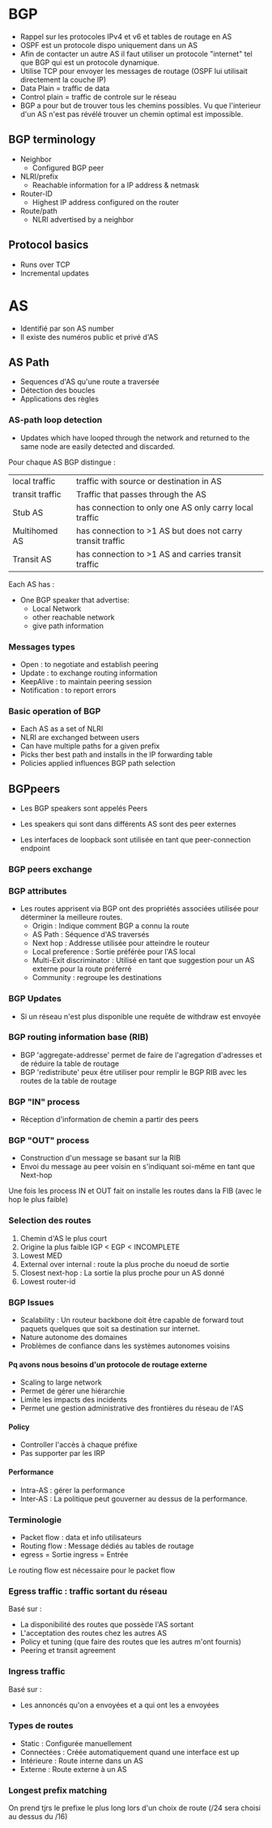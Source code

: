 # BGP

- Rappel sur les protocoles IPv4 et v6 et tables de routage en AS
- OSPF est un protocole dispo uniquement dans un AS
- Afin de contacter un autre AS il faut utiliser un protocole "internet" tel que BGP qui est un protocole dynamique.
- Utilise TCP pour envoyer les messages de routage (OSPF lui utilisait directement la couche IP)
- Data Plain = traffic de data
- Control plain = traffic de controle sur le réseau
- BGP a pour but de trouver tous les chemins possibles. Vu que l'interieur d'un AS n'est pas révélé trouver un chemin optimal est impossible.


## BGP terminology

- Neighbor
    - Configured BGP peer
- NLRI/prefix
    - Reachable information for a IP address & netmask
- Router-ID
    - Highest IP address configured on the router
- Route/path
    - NLRI advertised by a neighbor

## Protocol basics 

- Runs over TCP
- Incremental updates

# AS

- Identifié par son AS number
- Il existe des numéros public et privé d'AS

## AS Path

- Sequences d'AS qu'une route a traversée
- Détection des boucles
- Applications des règles

### AS-path loop detection

- Updates which have looped through the network and returned to the same node are easily detected and discarded.

Pour chaque AS BGP distingue :

|                 |                                                            |
|-----------------|------------------------------------------------------------|
| local traffic   | traffic with source or destination in AS                   |
| transit traffic | Traffic that passes through the AS                         |
| Stub AS         | has connection to only one AS only carry local traffic     |
| Multihomed AS   | has connection to >1 AS but does not carry transit traffic |
| Transit AS      | has connection to >1 AS and carries transit traffic        |

Each AS has :

- One BGP speaker that advertise:
    - Local Network
    - other reachable network 
    - give path information


### Messages types
   
- Open : to negotiate and establish peering
- Update : to exchange routing information
- KeepAlive : to maintain peering session
- Notification : to report errors

### Basic operation of BGP

- Each AS as a set of NLRI
- NLRI are exchanged between users
- Can have multiple paths for a given prefix
- Picks ther best path and installs in the IP forwarding table
- Policies applied influences BGP path selection

## BGPpeers

- Les BGP speakers sont appelés Peers
- Les speakers qui sont dans différents AS sont des peer externes

- Les interfaces de loopback sont utilisée en tant que peer-connection endpoint

### BGP peers exchange

### BGP attributes

- Les routes apprisent via BGP ont des propriétés associées utilisée pour déterminer la meilleure routes.
    - Origin : Indique comment BGP a connu la route
    - AS Path : Séquence d'AS traversés
    - Next hop : Addresse utilisée pour atteindre le routeur
    - Local preference : Sortie préférée pour l'AS local
    - Multi-Exit discriminator : Utilisé en tant que suggestion pour un AS externe pour la route préferré
    - Community : regroupe les destinations

### BGP Updates

- Si un réseau n'est plus disponible une requête de withdraw est envoyée

### BGP routing information base (RIB)

- BGP 'aggregate-addresse' permet de faire de l'agregation d'adresses et de réduire la table de routage
- BGP 'redistribute' peux être utiliser pour remplir le BGP RIB avec les routes de la table de routage

### BGP "IN" process

- Réception d'information de chemin a partir des peers

### BGP "OUT" process

- Construction d'un message se basant sur la RIB
- Envoi du message au peer voisin en s'indiquant soi-même en tant que Next-hop

Une fois les process IN et OUT fait on installe les routes dans la FIB (avec le hop le plus faible)

### Selection des routes

1) Chemin d'AS le plus court
2) Origine la plus faible IGP < EGP < INCOMPLETE
3) Lowest MED 
4) External over internal : route la plus proche du noeud de sortie
5) Closest next-hop : La sortie la plus proche pour un AS donné
6) Lowest router-id

### BGP Issues

- Scalability : Un routeur backbone doit être capable de forward tout paquets quelques que soit sa destination sur internet.
- Nature autonome des domaines
- Problèmes de confiance dans les systèmes autonomes voisins

#### Pq avons nous besoins d'un protocole de routage externe

- Scaling to large network
- Permet de gérer une hiérarchie
- Limite les impacts des incidents
- Permet une gestion administrative des frontières du réseau de l'AS

#### Policy 

- Controller l'accès à chaque préfixe
- Pas supporter par les IRP

#### Performance

- Intra-AS : gérer la performance
- Inter-AS : La politique peut gouverner au dessus de la performance.

### Terminologie

- Packet flow : data et info utilisateurs
- Routing flow : Message dédiés au tables de routage
- egress = Sortie ingress = Entrée

Le routing flow est nécessaire pour le packet flow

### Egress traffic : traffic sortant du réseau

Basé sur :

- La disponibilité des routes que possède l'AS sortant
- L'acceptation des routes chez les autres AS
- Policy et tuning (que faire des routes que les autres m'ont fournis)
- Peering et transit agreement

### Ingress traffic

Basé sur :

- Les annoncés qu'on a envoyées et a qui ont les a envoyées

### Types de routes

- Static : Configurée manuellement
- Connectées : Créée automatiquement quand une interface est up
- Intérieure : Route interne dans un AS
- Externe : Route externe à un AS

### Longest prefix matching

On prend tjrs le prefixe le plus long lors d'un choix de route (/24 sera choisi au dessus du /16)
